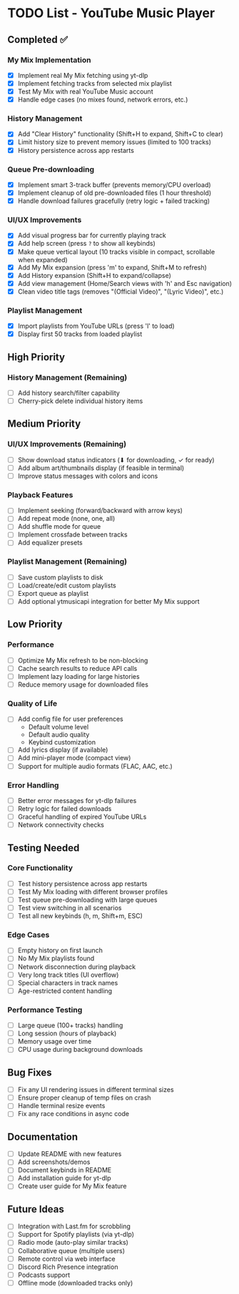 # TODO List - YouTube Music Player

## Completed ✅

### My Mix Implementation
- [x] Implement real My Mix fetching using yt-dlp
- [x] Implement fetching tracks from selected mix playlist
- [x] Test My Mix with real YouTube Music account
- [x] Handle edge cases (no mixes found, network errors, etc.)

### History Management
- [x] Add "Clear History" functionality (Shift+H to expand, Shift+C to clear)
- [x] Limit history size to prevent memory issues (limited to 100 tracks)
- [x] History persistence across app restarts

### Queue Pre-downloading
- [x] Implement smart 3-track buffer (prevents memory/CPU overload)
- [x] Implement cleanup of old pre-downloaded files (1 hour threshold)
- [x] Handle download failures gracefully (retry logic + failed tracking)

### UI/UX Improvements
- [x] Add visual progress bar for currently playing track
- [x] Add help screen (press `?` to show all keybinds)
- [x] Make queue vertical layout (10 tracks visible in compact, scrollable when expanded)
- [x] Add My Mix expansion (press 'm' to expand, Shift+M to refresh)
- [x] Add History expansion (Shift+H to expand/collapse)
- [x] Add view management (Home/Search views with 'h' and Esc navigation)
- [x] Clean video title tags (removes "(Official Video)", "(Lyric Video)", etc.)

### Playlist Management
- [x] Import playlists from YouTube URLs (press 'l' to load)
- [x] Display first 50 tracks from loaded playlist

## High Priority

### History Management (Remaining)
- [ ] Add history search/filter capability
- [ ] Cherry-pick delete individual history items

## Medium Priority

### UI/UX Improvements (Remaining)
- [ ] Show download status indicators (⬇ for downloading, ✓ for ready)
- [ ] Add album art/thumbnails display (if feasible in terminal)
- [ ] Improve status messages with colors and icons

### Playback Features
- [ ] Implement seeking (forward/backward with arrow keys)
- [ ] Add repeat mode (none, one, all)
- [ ] Add shuffle mode for queue
- [ ] Implement crossfade between tracks
- [ ] Add equalizer presets

### Playlist Management (Remaining)
- [ ] Save custom playlists to disk
- [ ] Load/create/edit custom playlists
- [ ] Export queue as playlist
- [ ] Add optional ytmusicapi integration for better My Mix support

## Low Priority

### Performance
- [ ] Optimize My Mix refresh to be non-blocking
- [ ] Cache search results to reduce API calls
- [ ] Implement lazy loading for large histories
- [ ] Reduce memory usage for downloaded files

### Quality of Life
- [ ] Add config file for user preferences
  - Default volume level
  - Default audio quality
  - Keybind customization
- [ ] Add lyrics display (if available)
- [ ] Add mini-player mode (compact view)
- [ ] Support for multiple audio formats (FLAC, AAC, etc.)

### Error Handling
- [ ] Better error messages for yt-dlp failures
- [ ] Retry logic for failed downloads
- [ ] Graceful handling of expired YouTube URLs
- [ ] Network connectivity checks

## Testing Needed

### Core Functionality
- [ ] Test history persistence across app restarts
- [ ] Test My Mix loading with different browser profiles
- [ ] Test queue pre-downloading with large queues
- [ ] Test view switching in all scenarios
- [ ] Test all new keybinds (h, m, Shift+m, ESC)

### Edge Cases
- [ ] Empty history on first launch
- [ ] No My Mix playlists found
- [ ] Network disconnection during playback
- [ ] Very long track titles (UI overflow)
- [ ] Special characters in track names
- [ ] Age-restricted content handling

### Performance Testing
- [ ] Large queue (100+ tracks) handling
- [ ] Long session (hours of playback)
- [ ] Memory usage over time
- [ ] CPU usage during background downloads

## Bug Fixes
- [ ] Fix any UI rendering issues in different terminal sizes
- [ ] Ensure proper cleanup of temp files on crash
- [ ] Handle terminal resize events
- [ ] Fix any race conditions in async code

## Documentation
- [ ] Update README with new features
- [ ] Add screenshots/demos
- [ ] Document keybinds in README
- [ ] Add installation guide for yt-dlp
- [ ] Create user guide for My Mix feature

## Future Ideas
- [ ] Integration with Last.fm for scrobbling
- [ ] Support for Spotify playlists (via yt-dlp)
- [ ] Radio mode (auto-play similar tracks)
- [ ] Collaborative queue (multiple users)
- [ ] Remote control via web interface
- [ ] Discord Rich Presence integration
- [ ] Podcasts support
- [ ] Offline mode (downloaded tracks only)
